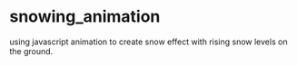 # snowing_animation
 using javascript animation to create snow effect with rising snow levels on the ground.
